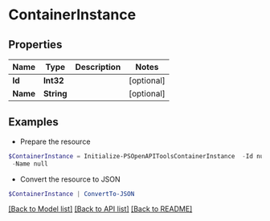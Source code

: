 # ContainerInstance
## Properties

Name | Type | Description | Notes
------------ | ------------- | ------------- | -------------
**Id** | **Int32** |  | [optional] 
**Name** | **String** |  | [optional] 

## Examples

- Prepare the resource
```powershell
$ContainerInstance = Initialize-PSOpenAPIToolsContainerInstance  -Id null `
 -Name null
```

- Convert the resource to JSON
```powershell
$ContainerInstance | ConvertTo-JSON
```

[[Back to Model list]](../README.md#documentation-for-models) [[Back to API list]](../README.md#documentation-for-api-endpoints) [[Back to README]](../README.md)

